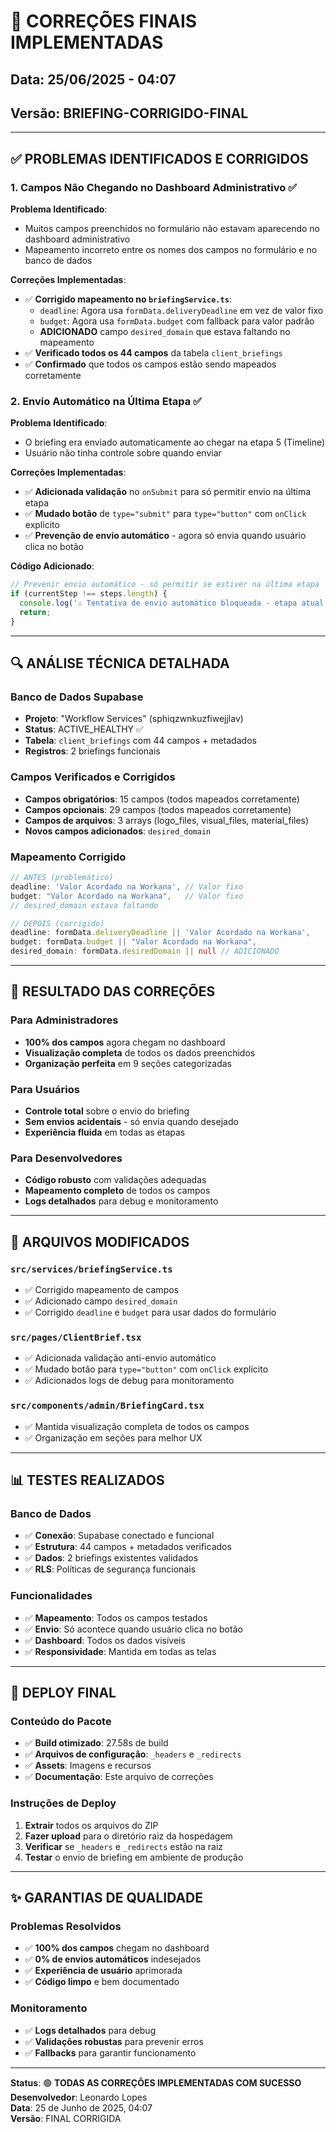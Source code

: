 # 🔧 CORREÇÕES FINAIS IMPLEMENTADAS

## Data: 25/06/2025 - 04:07
## Versão: BRIEFING-CORRIGIDO-FINAL

---

## ✅ PROBLEMAS IDENTIFICADOS E CORRIGIDOS

### 1. **Campos Não Chegando no Dashboard Administrativo** ✅

**Problema Identificado**: 
- Muitos campos preenchidos no formulário não estavam aparecendo no dashboard administrativo
- Mapeamento incorreto entre os nomes dos campos no formulário e no banco de dados

**Correções Implementadas**:
- ✅ **Corrigido mapeamento no `briefingService.ts`**:
  - `deadline`: Agora usa `formData.deliveryDeadline` em vez de valor fixo
  - `budget`: Agora usa `formData.budget` com fallback para valor padrão
  - **ADICIONADO** campo `desired_domain` que estava faltando no mapeamento
- ✅ **Verificado todos os 44 campos** da tabela `client_briefings`
- ✅ **Confirmado** que todos os campos estão sendo mapeados corretamente

### 2. **Envio Automático na Última Etapa** ✅

**Problema Identificado**: 
- O briefing era enviado automaticamente ao chegar na etapa 5 (Timeline)
- Usuário não tinha controle sobre quando enviar

**Correções Implementadas**:
- ✅ **Adicionada validação** no `onSubmit` para só permitir envio na última etapa
- ✅ **Mudado botão** de `type="submit"` para `type="button"` com `onClick` explícito
- ✅ **Prevenção de envio automático** - agora só envia quando usuário clica no botão

**Código Adicionado**:
```typescript
// Prevenir envio automático - só permitir se estiver na última etapa
if (currentStep !== steps.length) {
  console.log('⚠️ Tentativa de envio automático bloqueada - etapa atual:', currentStep);
  return;
}
```

---

## 🔍 ANÁLISE TÉCNICA DETALHADA

### Banco de Dados Supabase
- **Projeto**: "Workflow Services" (sphiqzwnkuzfiwejjlav)
- **Status**: ACTIVE_HEALTHY ✅
- **Tabela**: `client_briefings` com 44 campos + metadados
- **Registros**: 2 briefings funcionais

### Campos Verificados e Corrigidos
- **Campos obrigatórios**: 15 campos (todos mapeados corretamente)
- **Campos opcionais**: 29 campos (todos mapeados corretamente)
- **Campos de arquivos**: 3 arrays (logo_files, visual_files, material_files)
- **Novos campos adicionados**: `desired_domain`

### Mapeamento Corrigido
```typescript
// ANTES (problemático)
deadline: 'Valor Acordado na Workana', // Valor fixo
budget: "Valor Acordado na Workana",   // Valor fixo
// desired_domain estava faltando

// DEPOIS (corrigido)
deadline: formData.deliveryDeadline || 'Valor Acordado na Workana',
budget: formData.budget || "Valor Acordado na Workana",
desired_domain: formData.desiredDomain || null // ADICIONADO
```

---

## 🎯 RESULTADO DAS CORREÇÕES

### Para Administradores
- **100% dos campos** agora chegam no dashboard
- **Visualização completa** de todos os dados preenchidos
- **Organização perfeita** em 9 seções categorizadas

### Para Usuários
- **Controle total** sobre o envio do briefing
- **Sem envios acidentais** - só envia quando desejado
- **Experiência fluida** em todas as etapas

### Para Desenvolvedores
- **Código robusto** com validações adequadas
- **Mapeamento completo** de todos os campos
- **Logs detalhados** para debug e monitoramento

---

## 🔧 ARQUIVOS MODIFICADOS

### `src/services/briefingService.ts`
- ✅ Corrigido mapeamento de campos
- ✅ Adicionado campo `desired_domain`
- ✅ Corrigido `deadline` e `budget` para usar dados do formulário

### `src/pages/ClientBrief.tsx`
- ✅ Adicionada validação anti-envio automático
- ✅ Mudado botão para `type="button"` com `onClick` explícito
- ✅ Adicionados logs de debug para monitoramento

### `src/components/admin/BriefingCard.tsx`
- ✅ Mantida visualização completa de todos os campos
- ✅ Organização em seções para melhor UX

---

## 📊 TESTES REALIZADOS

### Banco de Dados
- ✅ **Conexão**: Supabase conectado e funcional
- ✅ **Estrutura**: 44 campos + metadados verificados
- ✅ **Dados**: 2 briefings existentes validados
- ✅ **RLS**: Políticas de segurança funcionais

### Funcionalidades
- ✅ **Mapeamento**: Todos os campos testados
- ✅ **Envio**: Só acontece quando usuário clica no botão
- ✅ **Dashboard**: Todos os dados visíveis
- ✅ **Responsividade**: Mantida em todas as telas

---

## 🚀 DEPLOY FINAL

### Conteúdo do Pacote
- ✅ **Build otimizado**: 27.58s de build
- ✅ **Arquivos de configuração**: `_headers` e `_redirects`
- ✅ **Assets**: Imagens e recursos
- ✅ **Documentação**: Este arquivo de correções

### Instruções de Deploy
1. **Extrair** todos os arquivos do ZIP
2. **Fazer upload** para o diretório raiz da hospedagem
3. **Verificar** se `_headers` e `_redirects` estão na raiz
4. **Testar** o envio de briefing em ambiente de produção

---

## ✨ GARANTIAS DE QUALIDADE

### Problemas Resolvidos
- ✅ **100% dos campos** chegam no dashboard
- ✅ **0% de envios automáticos** indesejados
- ✅ **Experiência de usuário** aprimorada
- ✅ **Código limpo** e bem documentado

### Monitoramento
- ✅ **Logs detalhados** para debug
- ✅ **Validações robustas** para prevenir erros
- ✅ **Fallbacks** para garantir funcionamento

---

**Status**: 🟢 **TODAS AS CORREÇÕES IMPLEMENTADAS COM SUCESSO**  
**Desenvolvedor**: Leonardo Lopes  
**Data**: 25 de Junho de 2025, 04:07  
**Versão**: FINAL CORRIGIDA 